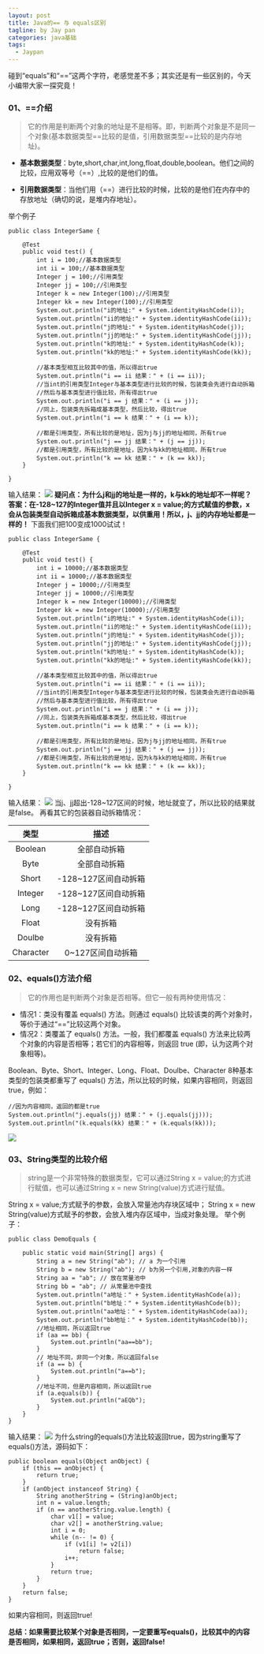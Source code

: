 ```yaml
---
layout: post
title: Java的== 与 equals区别
tagline: by Jay pan
categories: java基础
tags: 
  - Jaypan
---
```



碰到“equals”和“==”这两个字符，老感觉差不多；其实还是有一些区别的，今天小编带大家一探究竟！

<!--more-->

### 01、==介绍
> 它的作用是判断两个对象的地址是不是相等。即，判断两个对象是不是同一个对象(基本数据类型==比较的是值，引用数据类型==比较的是内存地址)。

* **基本数据类型**：byte,short,char,int,long,float,double,boolean。他们之间的比较，应用双等号（==）,比较的是他们的值。

* **引用数据类型**：当他们用（==）进行比较的时候，比较的是他们在内存中的存放地址（确切的说，是堆内存地址）。

举个例子
```
public class IntegerSame {

	@Test
	public void test() {
		int i = 100;//基本数据类型
		int ii = 100;//基本数据类型
		Integer j = 100;//引用类型
		Integer jj = 100;//引用类型
		Integer k = new Integer(100);//引用类型
		Integer kk = new Integer(100);//引用类型
		System.out.println("i的地址:" + System.identityHashCode(i));
		System.out.println("ii的地址:" + System.identityHashCode(ii));
		System.out.println("j的地址:" + System.identityHashCode(j));
		System.out.println("jj的地址:" + System.identityHashCode(jj));
		System.out.println("k的地址:" + System.identityHashCode(k));
		System.out.println("kk的地址:" + System.identityHashCode(kk));
		
		//基本类型相互比较其中的值，所以得出true
		System.out.println("i == ii 结果：" + (i == ii));
		//当int的引用类型Integer与基本类型进行比较的时候，包装类会先进行自动拆箱
		//然后与基本类型进行值比较，所有得出true
		System.out.println("i == j 结果：" + (i == j));
		//同上，包装类先拆箱成基本类型，然后比较，得出true
		System.out.println("i == k 结果：" + (i == k));
		
		//都是引用类型，所有比较的是地址，因为j与jj的地址相同，所有true
		System.out.println("j == jj 结果：" + (j == jj));
		//都是引用类型，所有比较的是地址，因为k与kk的地址相同，所有true
		System.out.println("k == kk 结果：" + (k == kk));
	}

}
```
输入结果：
![](/assets/images/2019/java/image-jay/9af6ea7c2a164f49bf82eec3db587b9a.jpg)
**疑问点：为什么j和jj的地址是一样的，k与kk的地址却不一样呢？**
**答案：在-128~127的Integer值并且以Integer x = value;的方式赋值的参数，x会从包装类型自动拆箱成基本数据类型，以供重用！所以，j、jj的内存地址都是一样的！**
下面我们把100变成1000试试！
```
public class IntegerSame {

	@Test
	public void test() {
		int i = 10000;//基本数据类型
		int ii = 10000;//基本数据类型
		Integer j = 10000;//引用类型
		Integer jj = 10000;//引用类型
		Integer k = new Integer(10000);//引用类型
		Integer kk = new Integer(10000);//引用类型
		System.out.println("i的地址:" + System.identityHashCode(i));
		System.out.println("ii的地址:" + System.identityHashCode(ii));
		System.out.println("j的地址:" + System.identityHashCode(j));
		System.out.println("jj的地址:" + System.identityHashCode(jj));
		System.out.println("k的地址:" + System.identityHashCode(k));
		System.out.println("kk的地址:" + System.identityHashCode(kk));
		
		//基本类型相互比较其中的值，所以得出true
		System.out.println("i == ii 结果：" + (i == ii));
		//当int的引用类型Integer与基本类型进行比较的时候，包装类会先进行自动拆箱
		//然后与基本类型进行值比较，所有得出true
		System.out.println("i == j 结果：" + (i == j));
		//同上，包装类先拆箱成基本类型，然后比较，得出true
		System.out.println("i == k 结果：" + (i == k));
		
		//都是引用类型，所有比较的是地址，因为j与jj的地址相同，所有true
		System.out.println("j == jj 结果：" + (j == jj));
		//都是引用类型，所有比较的是地址，因为k与kk的地址相同，所有true
		System.out.println("k == kk 结果：" + (k == kk));
	}

}
```
输入结果：
![](/assets/images/2019/java/image-jay/801dad9c1efe4b54835afc8e0fa92985.jpg)
当j、jj超出-128~127区间的时候，地址就变了，所以比较的结果就是false。
再看其它的包装器自动拆箱情况：

|类型|描述|
|:--:|:--:|
|Boolean |全部自动拆箱|
|Byte  |全部自动拆箱|
|Short|-128~127区间自动拆箱|
|Integer|-128~127区间自动拆箱|
|Long |-128~127区间自动拆箱|
|Float  |没有拆箱|
|Doulbe  |没有拆箱|
|Character  |0~127区间自动拆箱|
### 02、equals()方法介绍
> 它的作用也是判断两个对象是否相等。但它一般有两种使用情况：

* 情况1：类没有覆盖 equals() 方法。则通过 equals() 比较该类的两个对象时，等价于通过“==”比较这两个对象。
* 情况2：类覆盖了 equals() 方法。一般，我们都覆盖 equals() 方法来比较两个对象的内容是否相等；若它们的内容相等，则返回 true (即，认为这两个对象相等)。

Boolean、Byte、Short、Integer、Long、Float、Doulbe、Character 8种基本类型的包装类都重写了 equals() 方法，所以比较的时候，如果内容相同，则返回 true，例如：
```
//因为内容相同，返回的都是true
System.out.println("j.equals(jj) 结果：" + (j.equals(jj)));
System.out.println("(k.equals(kk) 结果：" + (k.equals(kk)));
```
![](/assets/images/2019/java/image-jay/c273d4d1e12849d1806bed1bf6817ccc.jpg)

### 03、String类型的比较介绍
> string是一个非常特殊的数据类型，它可以通过String x = value;的方式进行赋值，也可以通过String x = new String(value)方式进行赋值。

String x = value;方式赋予的参数，会放入常量池内存块区域中；
String x = new String(value)方式赋予的参数，会放入堆内存区域中，当成对象处理。
举个例子：
```
public class DemoEquals {

	public static void main(String[] args) {
		String a = new String("ab"); // a 为一个引用
		String b = new String("ab"); // b为另一个引用,对象的内容一样
		String aa = "ab"; // 放在常量池中
		String bb = "ab"; // 从常量池中查找
		System.out.println("a地址：" + System.identityHashCode(a));
		System.out.println("b地址：" + System.identityHashCode(b));
		System.out.println("aa地址：" + System.identityHashCode(aa));
		System.out.println("bb地址：" + System.identityHashCode(bb));
		//地址相同，所以返回true
		if (aa == bb) {
			System.out.println("aa==bb");
		}
		// 地址不同，非同一个对象，所以返回false
		if (a == b) {
			System.out.println("a==b");
		}
		//地址不同，但是内容相同，所以返回true
		if (a.equals(b)) {
			System.out.println("aEQb");
		}
	}
}
```
输入结果：
![](/assets/images/2019/java/image-jay/0afd2698effc47a3a7994c349b673aed.jpg)
为什么string的equals()方法比较返回true，因为string重写了equals()方法，源码如下：
```
public boolean equals(Object anObject) {
    if (this == anObject) {
        return true;
    }
    if (anObject instanceof String) {
        String anotherString = (String)anObject;
        int n = value.length;
        if (n == anotherString.value.length) {
            char v1[] = value;
            char v2[] = anotherString.value;
            int i = 0;
            while (n-- != 0) {
                if (v1[i] != v2[i])
                    return false;
                i++;
            }
            return true;
        }
    }
    return false;
}
```
如果内容相同，则返回true!

**总结：如果需要比较某个对象是否相同，一定要重写equals()，比较其中的内容是否相同，如果相同，返回true；否则，返回false!**